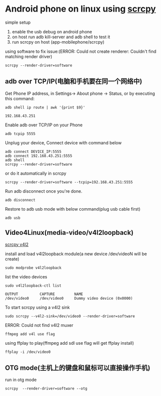 # Android phone on linux using [scrcpy](https://github.com/Genymobile/scrcpy/)

simple setup

1. enable the usb debug on android phone
2. on host run adb kill-server and adb shell to test it
3. run scrcpy on host (app-mobilephone/scrcpy)

using software to fix issue:(ERROR: Could not create renderer: Couldn't find matching render driver)

    scrcpy --render-driver=software

## adb over TCP/IP(电脑和手机要在同一个网络中)

Get Phone IP address, in Settings-> About phone -> Status, or by executing this command:

    adb shell ip route | awk '{print $9}'

    192.168.43.251

Enable adb over TCP/IP on your Phone

    adb tcpip 5555

Unplug your device, Connect device with command below

    adb connect DEVICE_IP:5555
    adb connect 192.168.43.251:5555
    adb shell
    scrcpy --render-driver=software

or do it automatically in scrcpy

    scrcpy --render-driver=software --tcpip=192.168.43.251:5555

Run adb disconnect once you're done.

    adb disconnect

Restore to adb usb mode with below command(plug usb cable first)

    adb usb

## Video4Linux(media-video/v4l2loopback)

[scrcpy v4l2](https://github.com/Genymobile/scrcpy/blob/master/doc/v4l2.md)

install and load v4l2loopback module(a new device /dev/videoN will be create)

    sudo modprobe v4l2loopback

list the video devices

    sudo v4l2loopback-ctl list

    OUTPUT          CAPTURE         NAME
    /dev/video0     /dev/video0     Dummy video device (0x0000)

To start scrcpy using a v4l2 sink

    sudo scrcpy --v4l2-sink=/dev/video0 --render-driver=software

ERROR: Could not find v4l2 muxer

    ffmpeg add v4l use flag

using ffplay to play(ffmpeg add sdl use flag will get ffplay install)

    ffplay -i /dev/video0

## OTG mode(主机上的键盘和鼠标可以直接操作手机)

run in otg mode

    scrcpy  --render-driver=software --otg
